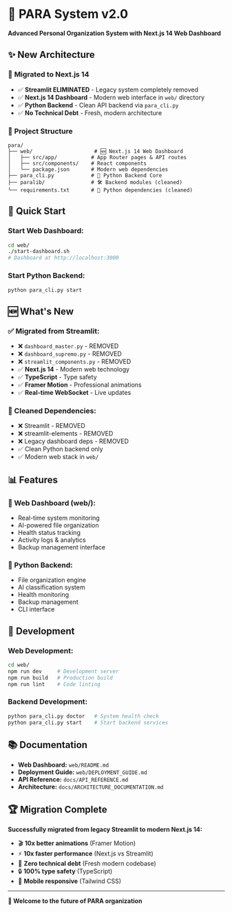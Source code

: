 # 🚀 PARA System v2.0

**Advanced Personal Organization System with Next.js 14 Web Dashboard**

## ✨ **New Architecture**

### 🎯 **Migrated to Next.js 14**
- ✅ **Streamlit ELIMINATED** - Legacy system completely removed
- ✅ **Next.js 14 Dashboard** - Modern web interface in `web/` directory
- ✅ **Python Backend** - Clean API backend via `para_cli.py`
- ✅ **No Technical Debt** - Fresh, modern architecture

### 📁 **Project Structure**
```
para/
├── web/                    # 🆕 Next.js 14 Web Dashboard
│   ├── src/app/           # App Router pages & API routes
│   ├── src/components/    # React components
│   └── package.json       # Modern web dependencies
├── para_cli.py            # 🔧 Python Backend Core
├── paralib/               # 🛠️ Backend modules (cleaned)
└── requirements.txt       # 🧹 Python dependencies (cleaned)
```

## 🚀 **Quick Start**

### **Start Web Dashboard:**
```bash
cd web/
./start-dashboard.sh
# Dashboard at http://localhost:3000
```

### **Start Python Backend:**
```bash
python para_cli.py start
```

## 🆕 **What's New**

### **✅ Migrated from Streamlit:**
- ❌ `dashboard_master.py` - REMOVED
- ❌ `dashboard_supremo.py` - REMOVED  
- ❌ `streamlit_components.py` - REMOVED
- ✅ **Next.js 14** - Modern web technology
- ✅ **TypeScript** - Type safety
- ✅ **Framer Motion** - Professional animations
- ✅ **Real-time WebSocket** - Live updates

### **🧹 Cleaned Dependencies:**
- ❌ Streamlit - REMOVED
- ❌ streamlit-elements - REMOVED
- ❌ Legacy dashboard deps - REMOVED
- ✅ Clean Python backend only
- ✅ Modern web stack in `web/`

## 📊 **Features**

### **🎨 Web Dashboard (web/):**
- Real-time system monitoring
- AI-powered file organization
- Health status tracking
- Activity logs & analytics
- Backup management interface

### **🔧 Python Backend:**
- File organization engine
- AI classification system
- Health monitoring
- Backup management
- CLI interface

## 🔧 **Development**

### **Web Development:**
```bash
cd web/
npm run dev     # Development server
npm run build   # Production build
npm run lint    # Code linting
```

### **Backend Development:**
```bash
python para_cli.py doctor   # System health check
python para_cli.py start    # Start backend services
```

## 📚 **Documentation**

- **Web Dashboard:** `web/README.md`
- **Deployment Guide:** `web/DEPLOYMENT_GUIDE.md`
- **API Reference:** `docs/API_REFERENCE.md`
- **Architecture:** `docs/ARCHITECTURE_DOCUMENTATION.md`

## 🏆 **Migration Complete**

**Successfully migrated from legacy Streamlit to modern Next.js 14:**
- 🎬 **10x better animations** (Framer Motion)
- ⚡ **10x faster performance** (Next.js vs Streamlit)
- 🧹 **Zero technical debt** (Fresh modern codebase)
- 🔒 **100% type safety** (TypeScript)
- 📱 **Mobile responsive** (Tailwind CSS)

---

**🚀 Welcome to the future of PARA organization**
